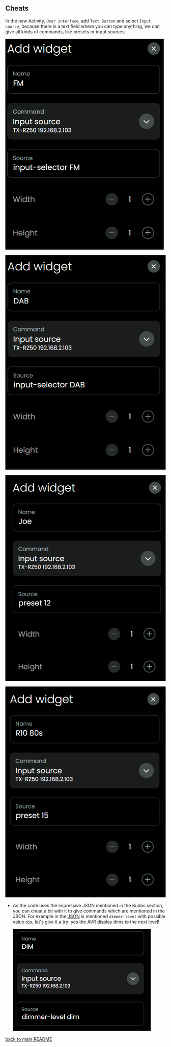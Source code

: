 ## Cheats

In the new Activity, `User interface`, add `Text Button` and select `Input source`, because there is a text field where you can type anything, we can give all kinds of commands, like presets or input sources:

![](../screenshots/input-selectorFM.png)

![](../screenshots/input-selectorDAB.png)

![](../screenshots/preset12.png)

![](../screenshots/preset15.png)

- As the code uses the impressive JSON mentioned in the Kudos section, you can cheat a bit with it to give commands which are mentioned in the JSON. For example in the [JSON](../src/eiscp-commands.ts) is mentioned `dimmer-level` with possible value `dim`, let's give it a try: yes the AVR display dims to the next level!

  ![](../screenshots/dimmer.png)

[back to main README](../README.md#cheats)
